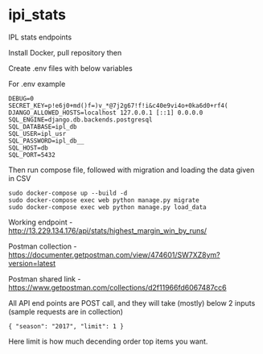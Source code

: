 # ipi_stats
IPL stats endpoints

Install Docker, pull repository then

Create .env files with below variables

For .env example

    DEBUG=0
    SECRET_KEY=p!e6j0+md()f=)v_*@7j2g67!f!i&c40e9vi4o+0ka6d0+rf4(
    DJANGO_ALLOWED_HOSTS=localhost 127.0.0.1 [::1] 0.0.0.0
    SQL_ENGINE=django.db.backends.postgresql
    SQL_DATABASE=ipl_db
    SQL_USER=ipl_usr
    SQL_PASSWORD=ipl_db__
    SQL_HOST=db
    SQL_PORT=5432

Then run compose file, followed with migration and loading the data given in CSV 

    sudo docker-compose up --build -d
    sudo docker-compose exec web python manage.py migrate
    sudo docker-compose exec web python manage.py load_data
    
Working endpoint - 
    http://13.229.134.176/api/stats/highest_margin_win_by_runs/
    
Postman collection - 
    https://documenter.getpostman.com/view/474601/SW7XZ8ym?version=latest

Postman shared link - 
    https://www.getpostman.com/collections/d2f11966fd6067487cc6
  
All API end points are POST call, and they will take (mostly) below 2 inputs (sample requests are in collection)

    { "season": "2017", "limit": 1 }
    
Here limit is how much decending order top items you want.
